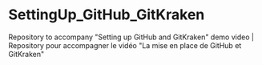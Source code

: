 # SettingUp_GitHub_GitKraken
Repository to accompany "Setting up GitHub and GitKraken" demo video | Repository pour accompagner le vidéo "La mise en place de GitHub et GitKraken"
